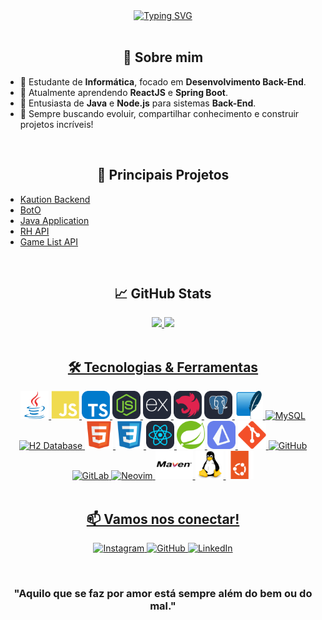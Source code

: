 <!-- Banner animado de apresentação -->
<div align="center">
  <a href="https://git.io/typing-svg">
    <img src="https://readme-typing-svg.demolab.com?font=Fira+Code&size=28&pause=1000&color=00FF00&center=true&vCenter=true&random=false&width=435&lines=Ol%C3%A1%2C+eu+sou+Isaac+Sales.%F0%9F%91%8B" alt="Typing SVG" />
  </a>
</div>

<br>

<!-- Sobre mim -->
<h2 align="center">🚀 Sobre mim</h2>

<ul>
  <li>🔭 Estudante de <strong>Informática</strong>, focado em <strong>Desenvolvimento Back-End</strong>.</li>
  <li>🌱 Atualmente aprendendo <strong>ReactJS</strong> e <strong>Spring Boot</strong>.</li>
  <li>💬 Entusiasta de <strong>Java</strong> e <strong>Node.js</strong> para sistemas <strong>Back-End</strong>.</li>
  <li>🎯 Sempre buscando evoluir, compartilhar conhecimento e construir projetos incríveis!</li>
</ul>

<br>

<!-- Principais Projetos -->
<h2 align="center">🌟 Principais Projetos</h2>

<ul>
  <li><a href="https://github.com/Coacervados/kaution-backend">Kaution Backend</a></li>
  <li><a href="https://github.com/Coacervados/BotO">BotO</a></li>
  <li><a href="https://github.com/IsaacSales15/java-mvc">Java Application</a></li>
  <li><a href="https://github.com/IsaacSales15/rh-api">RH API</a></li>
  <li><a href="https://github.com/IsaacSales15/list-api">Game List API</a></li>
</ul>

<br>

<!-- GitHub Stats -->
<h2 align="center">📈 GitHub Stats</h2>

<div align="center">
  <a href="https://github.com/IsaacSales15">
    <img height="170em" src="https://github-readme-stats.vercel.app/api?username=IsaacSales15&show_icons=true&theme=radical&include_all_commits=true&count_private=true"/>
    <img height="170em" src="https://github-readme-stats.vercel.app/api/top-langs/?username=IsaacSales15&layout=compact&langs_count=7&theme=radical"/>
</div>

<br>

<!-- Tecnologias e Ferramentas -->
<h2 align="center">🛠️ Tecnologias & Ferramentas</h2>

<div align="center">
  <img src="https://raw.githubusercontent.com/devicons/devicon/master/icons/java/java-original.svg" alt="Java" width="45" height="45"/>
  <img src="https://raw.githubusercontent.com/devicons/devicon/master/icons/javascript/javascript-plain.svg" alt="JavaScript" width="45" height="45"/>
  <img src="https://github.com/tandpfun/skill-icons/raw/main/icons/TypeScript.svg" alt="TypeScript" width="45" height="45"/>
  <img src="https://github.com/tandpfun/skill-icons/raw/main/icons/NodeJS-Dark.svg" alt="Node.js" width="45" height="45"/>
  <img src="https://github.com/tandpfun/skill-icons/raw/main/icons/ExpressJS-Dark.svg" alt="Express" width="45" height="45"/>
  <img src="https://github.com/tandpfun/skill-icons/raw/main/icons/NestJS-Dark.svg" alt="NestJS" width="45" height="45"/>
  <img src="https://github.com/tandpfun/skill-icons/raw/main/icons/PostgreSQL-Dark.svg" alt="PostgreSQL" width="45" height="45"/>
  <img src="https://raw.githubusercontent.com/devicons/devicon/master/icons/sqlite/sqlite-original.svg" alt="SQLite" width="45" height="45"/>
  <img src="https://cdn.jsdelivr.net/gh/devicons/devicon/icons/mysql/mysql-original.svg" alt="MySQL" width="45" height="45"/>
  <img src="https://raw.githubusercontent.com/devicons/devicon/master/icons/h2database/h2database-original.svg" alt="H2 Database" width="45" height="45"/>
  <img src="https://raw.githubusercontent.com/devicons/devicon/master/icons/html5/html5-original.svg" alt="HTML5" width="45" height="45"/>
  <img src="https://raw.githubusercontent.com/devicons/devicon/master/icons/css3/css3-original.svg" alt="CSS3" width="45" height="45"/>
  <img src="https://github.com/tandpfun/skill-icons/blob/main/icons/React-Dark.svg" alt="React" width="45" height="45"/>
  <img src="https://raw.githubusercontent.com/devicons/devicon/master/icons/spring/spring-original.svg" alt="Spring Boot" width="45" height="45"/>
  <img src="https://github.com/tandpfun/skill-icons/raw/main/icons/Prisma.svg" alt="Prisma" width="45" height="45"/>
  <img src="https://raw.githubusercontent.com/devicons/devicon/master/icons/git/git-original.svg" alt="Git" width="45" height="45"/>
  <img src="https://github.githubassets.com/images/modules/logos_page/GitHub-Mark.png" alt="GitHub" width="45" height="45"/>
  <img src="https://about.gitlab.com/images/press/logo/png/gitlab-icon-rgb.png" alt="GitLab" width="45" height="45"/>
  <img src="https://upload.wikimedia.org/wikipedia/commons/4/4f/Neovim-mark.svg" alt="Neovim" width="45" height="45"/>
  <img src="https://raw.githubusercontent.com/devicons/devicon/master/icons/maven/maven-original-wordmark.svg" alt="Maven" width="60" height="45"/>
  <img src="https://raw.githubusercontent.com/devicons/devicon/master/icons/linux/linux-original.svg" alt="Linux" width="45" height="45"/>
  <img src="https://raw.githubusercontent.com/devicons/devicon/master/icons/ubuntu/ubuntu-plain.svg" alt="Ubuntu" width="45" height="45"/>
</div>

<br>

<!-- Contato / Redes sociais -->
<h2 align="center">📫 Vamos nos conectar!</h2>

<p align="center">
  <a href="https://instagram.com/isaac_salless" target="_blank">
    <img src="https://img.shields.io/badge/Instagram-E4405F?style=for-the-badge&logo=instagram&logoColor=white" alt="Instagram">
  </a>
  <a href="https://github.com/IsaacSales15" target="_blank">
    <img src="https://img.shields.io/badge/GitHub-000000?style=for-the-badge&logo=github&logoColor=white" alt="GitHub">
  </a>
  <a href="https://www.linkedin.com/in/isaac-sales-057bb1316/" target="_blank">
    <img src="https://img.shields.io/badge/LinkedIn-0077B5?style=for-the-badge&logo=linkedin&logoColor=white" alt="LinkedIn">
  </a>
</p>

<br>

<!-- Frase de impacto final -->
<h3 align="center">"Aquilo que se faz por amor está sempre além do bem ou do mal."</h3>
